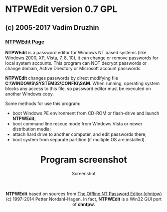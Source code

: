# NTPWEdit version 0.7 GPL
## (c) 2005-2017 Vadim Druzhin
### [NTPWEdit Page](http://www.cdslow.org.ru/en/ntpwedit/)

**NTPWEdit** is a password editor for Windows NT based systems (like Windows 2000, XP, Vista, 7, 8, 10), it can change or remove passwords for local system accounts. This program can NOT decrypt passwords or change domain, Active Directory or Microsoft account passwords.

**NTPWEdit** changes passwords by direct modifying file **C:\WINDOWS\SYSTEM32\CONFIG\SAM**. When running, operating system blocks any access to this file, so password editor must be executed on another Windows copy.

Some methods for use this program:

- boot Windows PE environment from CD-ROM or flash-drive and launch **NTPWEdit**;
- boot command line rescue mode from Windows Vista or newer distribution media;
- attach hard drive to another computer, and edit passwords there;
- boot system from separate partition (if multiple OS are installed).

# <div align="center"> Program screenshot </div>
<div align="center"> Screenshot <div>

<br></br>
**NTPWEdit** based on sources from [The Offline NT Password Editor (chntpw)](http://pogostick.net/~pnh/ntpasswd/) (c) 1997-2014 Petter Nordahl-Hagen. In fact, **NTPWEdit** is a Win32 GUI port of **chntpw**.
